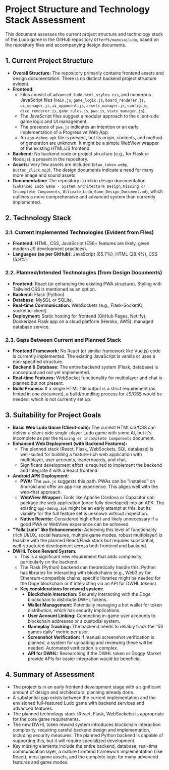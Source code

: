 # Project Structure and Technology Stack Assessment

This document assesses the current project structure and technology stack of the Ludo game in the GitHub repository `OfferPk/manusailudo`, based on the repository files and accompanying design documents.

## 1. Current Project Structure

- **Overall Structure:** The repository primarily contains frontend assets and design documentation. There is no distinct backend project structure evident.
- **Frontend:**
    - Files consist of `advanced_ludo.html`, `styles.css`, and numerous JavaScript files (`main.js`, `game_logic.js`, `board_renderer.js`, `ui_manager.js`, `ai_opponent.js`, `assets_manager.js`, `config.js`, `dice_renderer.js`, `game_rules.js`, `pwa.js`, `state_manager.js`).
    - The JavaScript files suggest a modular approach to the client-side game logic and UI management.
    - The presence of `pwa.js` indicates an intention or an early implementation of a Progressive Web App.
    - An `app-debug.apk` file is present, but its origin, contents, and method of generation are unknown. It might be a simple WebView wrapper of the existing HTML/JS frontend.
- **Backend:** No backend code or project structure (e.g., for Flask or Node.js) is present in the repository.
- **Assets:** Very few assets are included (`blue_token.webp`, `button_click.mp3`). The design documents indicate a need for many more image and sound assets.
- **Documentation:** The repository is rich in design documentation (`Enhanced Ludo Game - System Architecture Design`, `Missing or Incomplete Components`, `Ultimate_Ludo_Game_Design_Document.md`), which outlines a more comprehensive and advanced system than currently implemented.

## 2. Technology Stack

### 2.1. Current Implemented Technologies (Evident from Files)

- **Frontend:** HTML, CSS, JavaScript (ES6+ features are likely, given modern JS development practices).
- **Languages (as per GitHub):** JavaScript (65.7%), HTML (28.4%), CSS (5.9%).

### 2.2. Planned/Intended Technologies (from Design Documents)

- **Frontend:** React (or enhancing the existing PWA structure). Styling with Tailwind CSS is mentioned as an option.
- **Backend:** Flask (Python).
- **Database:** MySQL or SQLite.
- **Real-time Communication:** WebSockets (e.g., Flask-SocketIO, socket.io-client).
- **Deployment:** Static hosting for frontend (GitHub Pages, Netlify), Dockerized Flask app on a cloud platform (Heroku, AWS), managed database service.

### 2.3. Gaps Between Current and Planned Stack

- **Frontend Framework:** No React (or similar framework like Vue.js) code is currently implemented. The existing JavaScript is vanilla or uses a non-specified structure.
- **Backend & Database:** The entire backend system (Flask, database) is conceptual and not yet implemented.
- **Real-time Features:** WebSocket functionality for multiplayer and chat is planned but not present.
- **Build Process:** If a single HTML file output is a strict requirement (as hinted in one document), a build/bundling process for JS/CSS would be needed, which is not currently set up.

## 3. Suitability for Project Goals

- **Basic Web Ludo Game (Client-side):** The current HTML/JS/CSS can deliver a client-side single-player Ludo game with some AI, but it's incomplete as per the `Missing or Incomplete Components` document.
- **Enhanced Web Deployment (with Backend Features):**
    - The planned stack (React, Flask, WebSockets, SQL database) is well-suited for building a feature-rich web application with multiplayer, user accounts, leaderboards, and chat.
    - Significant development effort is required to implement the backend and integrate it with a React frontend.
- **Android APK Deployment:**
    - **PWA:** The `pwa.js` suggests this path. PWAs can be "installed" on Android and offer an app-like experience. This aligns well with the web-first approach.
    - **WebView Wrapper:** Tools like Apache Cordova or Capacitor can package the web application (once fully developed) into an APK. The existing `app-debug.apk` might be an early attempt at this, but its viability for the full feature set is unknown without inspection.
    - **Native Rewrite:** Considered high effort and likely unnecessary if a good PWA or WebView experience can be achieved.
- **"Yalla Ludo" like Enhancements:** Achieving this level of functionality (rich UI/UX, social features, multiple game modes, robust multiplayer) is feasible with the planned React/Flask stack but requires substantial, well-structured development across both frontend and backend.
- **DWHL Token Reward System:**
    - This is a significant new requirement that adds complexity, particularly on the backend.
    - The Flask (Python) backend can theoretically handle this. Python has libraries for interacting with blockchains (e.g., Web3.py for Ethereum-compatible chains; specific libraries might be needed for the Doge blockchain or if interacting via an API for DWHL tokens).
    - **Key considerations for reward system:**
        - **Blockchain Interaction:** Securely interacting with the Doge blockchain to distribute DWHL tokens.
        - **Wallet Management:** Potentially managing a hot wallet for token distribution, which has security implications.
        - **User Account Linking:** Connecting in-game user accounts to blockchain addresses or a custodial system.
        - **Gameplay Tracking:** The backend needs to reliably track the "50 games daily" metric per user.
        - **Screenshot Verification:** If manual screenshot verification is planned, a system for uploading and reviewing these will be needed. Automated verification is complex.
        - **API for DWHL:** Researching if the DWHL token or Doggy Market provide APIs for easier integration would be beneficial.

## 4. Summary of Assessment

- The project is in an early frontend development stage with a significant amount of design and architectural planning already done.
- A substantial gap exists between the current implementation and the envisioned full-featured Ludo game with backend services and advanced features.
- The planned technology stack (React, Flask, WebSockets) is appropriate for the core game requirements.
- The new DWHL token reward system introduces blockchain interaction complexity, requiring careful backend design and implementation, including security measures. The planned Python backend is capable of supporting this, but it will require specialized development.
- Key missing elements include the entire backend, database, real-time communication layer, a mature frontend framework implementation (like React), most game assets, and the complete logic for many advanced features and game modes.
